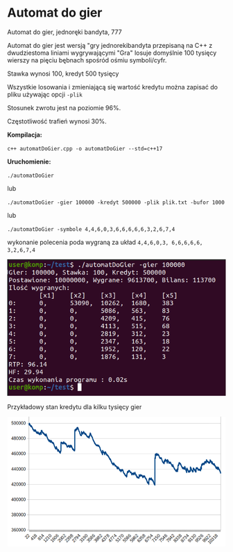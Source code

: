 # Automat do gier
Automat do gier, jednoręki bandyta, 777

Automat do gier jest wersją "gry jednorekibandyta przepisaną na C++ z dwudziestoma liniami wygrywającymi
"Gra" losuje domyślnie 100 tysięcy wierszy na pięciu bębnach spośród ośmiu symboli/cyfr.

Stawka wynosi 100, kredyt 500 tysięcy


Wszystkie losowania i zmieniającą się wartość kredytu można zapisać do pliku używając opcji `-plik`

Stosunek zwrotu jest na poziomie 96%.

Częstotliwość trafień wynosi 30%.



**Kompilacja:**

`c++ automatDoGier.cpp -o automatDoGier --std=c++17`

**Uruchomienie:**

`./automatDoGier`

lub

`./automatDoGier -gier 100000 -kredyt 500000 -plik plik.txt -bufor 1000`

lub

`./automatDoGier -symbole 4,4,6,0,3,6,6,6,6,6,3,2,6,7,4`

wykonanie polecenia poda wygraną za układ
`4,4,6,0,3,
6,6,6,6,6,
3,2,6,7,4`

![alt text](https://github.com/ato-zen/automatDoGier/blob/main/wyniki.png?raw=true)

Przykładowy stan kredytu dla kilku tysięcy gier

![alt text](https://github.com/ato-zen/automatDoGier/blob/main/kredyt.png?raw=true)

